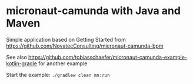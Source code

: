 # micronaut-camunda with Java and Maven

Simple application based on Getting Started from https://github.com/NovatecConsulting/micronaut-camunda-bpm

See also https://github.com/tobiasschaefer/micronaut-camunda-example-kotlin-gradle for another example

Start the example:
`./gradlew clean mn:run`
